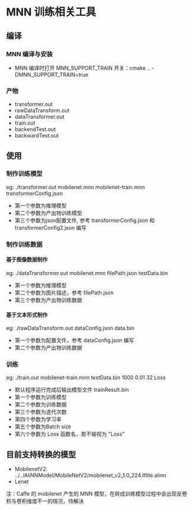 # MNN 训练相关工具

## 编译
### MNN 编译与安装
- MNN 编译时打开 MNN_SUPPORT_TRAIN 开关：cmake .. -DMNN_SUPPORT_TRAIN=true

### 产物
- transformer.out
- rawDataTransform.out
- dataTransformer.out
- train.out
- backendTest.out
- backwardTest.out


## 使用
### 制作训练模型
eg: ./transformer.out mobilenet.mnn mobilenet-train.mnn transformerConfig.json

- 第一个参数为推理模型
- 第二个参数为产出物训练模型
- 第三个参数为json配置文件, 参考 transformerConfig.json 和 transformerConfig2.json 编写

### 制作训练数据
#### 基于图像数据制作
eg: ./dataTransformer.out mobilenet.mnn filePath.json testData.bin

- 第一个参数为推理模型
- 第二个参数为图片描述，参考 filePath.json
- 第三个参数为产出物训练数据

#### 基于文本形式制作
eg: ./rawDataTransform.out dataConfig.json data.bin

- 第一个参数为配置文件，参考 dataConfig.json 编写
- 第二个参数为产出物训练数据

### 训练
eg: ./train.out mobilenet-train.mnn testData.bin 1000 0.01 32 Loss

- 默认程序运行完成后输出模型文件 trainResult.bin
- 第一个参数为训练模型
- 第二个参数为训练数据
- 第三个参数为迭代次数
- 第四个参数为学习率
- 第五个参数为Batch size
- 第六个参数为 Loss 函数名，若不输视为 "Loss"


## 目前支持转换的模型
- MobilenetV2: ../../AliNNModel/MobileNetV2/mobilenet_v2_1.0_224.tflite.alinn
- Lenet

注：Caffe 的 mobilenet 产生的 MNN 模型，在转成训练模型过程中会出现反卷积与卷积维度不一的情况，待解决

